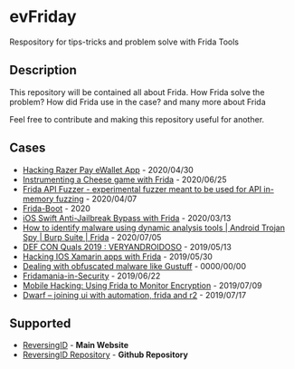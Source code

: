 # evFriday
Respository for tips-tricks and problem solve with Frida Tools 
## Description
This repository will be contained all about Frida.
How Frida solve the problem?
How did Frida use in the case?
and many more about Frida

Feel free to contribute and making this repository useful for another.

## Cases
* [Hacking Razer Pay eWallet App](https://blog.sambal0x.com/2020/04/30/Hacking-razer-pay-ewallet-app.html) - 2020/04/30
* [Instrumenting a Cheese game with Frida](https://cronop-io.github.io/posts/binary%20analysis/2020-06-25-dreamchess_frida/) - 2020/06/25
* [Frida API Fuzzer - experimental fuzzer meant to be used for API in-memory fuzzing](https://hakin9.org/frida-api-fuzzer-experimental-fuzzer-meant-to-be-used-for-api-in-memory-fuzzing/) - 2020/04/07
* [Frida-Boot](https://github.com/leonjza/frida-boot) - 2020
* [iOS Swift Anti-Jailbreak Bypass with Frida](https://syrion.me/blog/ios-swift-antijailbreak-bypass-frida/) - 2020/03/13
* [How to identify malware using dynamic analysis tools | Android Trojan Spy | Burp Suite | Frida](https://www.youtube.com/watch?v=07K5DZXMvB4&feature=youtu.be) - 2020/07/05
* [DEF CON Quals 2019 : VERYANDROIDOSO](https://eybisi.run/DEF-CON-Quals-2019-Veryandroidoso/) - 2019/05/13
* [Hacking IOS Xamarin apps with Frida](https://orangewirelabs.wordpress.com/2019/05/30/hacking-ios-xamarin-apps-with-frida/) - 2019/05/30
* [Dealing with obfuscated malware like Gustuff](http://skptr.me/dealing_with_obfuscated_malware_like_gustuff.html) - 0000/00/00
* [Fridamania-in-Security](https://github.com/0xdeadbeefJERKY/presentations/blob/master/Fridamania-in-Security.pdf) - 2019/06/22
* [Mobile Hacking: Using Frida to Monitor Encryption](https://www.trustedsec.com/blog/mobile-hacking-using-frida-to-monitor-encryption/) - 2019/07/09
* [Dwarf – joining ui with automation, frida and r2](http://www.giovanni-rocca.com/dwarf-joining-ui-with-automation-frida-and-r2/) - 2019/07/17

## Supported
* [ReversingID](https://reversing.id/) - **Main Website**
* [ReversingID Repository](https://github.com/ReversingID) - **Github Repository**
